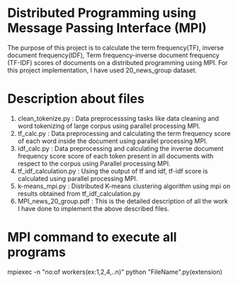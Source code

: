 # Distributed Programming using Message Passing Interface (MPI)

The purpose of this project is to calculate the term frequency(TF), inverse document frequency(IDF), Term frequency-inverse document frequency (TF-IDF) scores of documents on a distributed programming using MPI. For this project implementation, I have used 20_news_group dataset.

# Description about files
  1. clean_tokenize.py : Data preprocesssing tasks like data cleaning and word tokenizing of large corpus using parallel processing MPI.
  2. tf_calc.py : Data preprocessing and calculating the term frequency score of each word inside the document using parallel processing MPI.
  3. idf_calc.py : Data preprocessing and calculating the inverse document frequency score score of each token present in all documents with respect to the corpus using Parallel processing MPI.
  4. tf_idf_calculation.py : Using the output of tf and idf, tf-idf score is calculated using parallel processing MPI.
  5. k-means_mpi.py : Distributed K-means clustering algorithm using mpi on results obtained from tf_idf_calculation.py
  6. MPI_news_20_group.pdf : This is the detailed description of all the work I have done to implement the above described files.
 
# MPI command to execute all programs

mpiexec -n "no:of workers(ex:1,2,4,..n)" python "FileName".py(extension)
